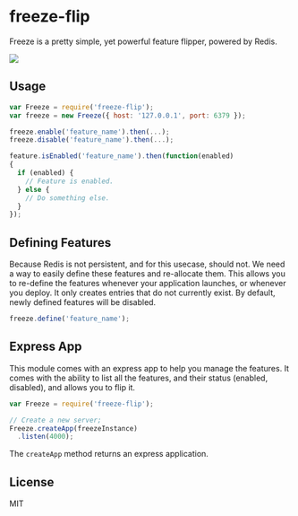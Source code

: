 freeze-flip
===========

Freeze is a pretty simple, yet powerful feature flipper, powered by Redis.

![](https://i.cloudup.com/VWPQ9PulP6.png)

## Usage

```js
var Freeze = require('freeze-flip');
var freeze = new Freeze({ host: '127.0.0.1', port: 6379 });

freeze.enable('feature_name').then(...);
freeze.disable('feature_name').then(...);

feature.isEnabled('feature_name').then(function(enabled) 
{
  if (enabled) {
    // Feature is enabled.
  } else {
    // Do something else.
  }
});
```

## Defining Features

Because Redis is not persistent, and for this usecase, should not.
We need a way to easily define these features and re-allocate them. This allows you to re-define the features whenever your application launches, or whenever you deploy. It only creates entries that do not currently exist. By default, newly defined features will be disabled.

```js
freeze.define('feature_name');
```

## Express App

This module comes with an express app to help you manage the features. It comes with the ability to list all the features, and their status (enabled, disabled), and allows you to flip it.

```js
var Freeze = require('freeze-flip');

// Create a new server;
Freeze.createApp(freezeInstance)
  .listen(4000);
```

The `createApp` method returns an express application.

## License

MIT